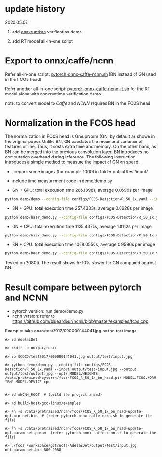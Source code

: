 
# update history

2020.05.07:

1. add [onnxruntime](https://github.com/microsoft/onnxruntime) verification demo 

2. add RT model all-in-one script

# Export to onnx/caffe/ncnn

Refer all-in-one script: [pytorch-onnx-caffe-ncnn.sh](pytorch-onnx-caffe-ncnn.sh) (BN instead of GN used in the FCOS head)

Refer another all-in-one script: [pytorch-onnx-caffe-ncnn-rt.sh](pytorch-onnx-caffe-ncnn-rt.sh) for the RT model alone with onnxruntime verification demo

note: to convert model to *Caffe* and *NCNN* requires BN in the FCOS head

# Normalization in the FCOS head
The normalization in FOCS head is GroupNorm (GN) by default as shown in the original paper. Unlike BN, GN caculates the mean and variance of features online. Thus, it costs extra time and memory.
On the other hand, as BN can be merged into the previous convolution layer,  BN introduces no computation overhead during inference. The following instruction introduces a simple method to measure the impact of GN on speed.

* prepare some images (for example 1000) in folder output/test/input/

* include time measurement code in demo/demo.py

* GN + GPU: total execution time 285.1398s, average 0.0696s per image

```sh
python demo/demo --config-file configs/FCOS-Detection/R_50_1x.yaml --input output/test/input/ --output output/test/output/  --opts MODEL.WEIGHTS weights/fcos_R_50_1x.pth
```
* BN + GPU: total execution time 257.4333s, average 0.0628s per image
```sh
python demo/haar_demo.py --config-file configs/FCOS-Detection/R_50_1x.yaml --input output/test/input/ --output output/test/output/  --opts MODEL.WEIGHTS weights/fcos_R_50_1x.pth MODEL.FCOS.NORM BN
```
* GN + CPU: total execution time 1125.4375s, average 1.0112s per image
```sh
python demo/haar_demo.py --config-file configs/FCOS-Detection/R_50_1x.yaml --input output/test/input/ --output output/test/output/  --opts MODEL.WEIGHTS weights/fcos_R_50_1x.pth MODEL.DEVICE cpu
```
* BN + CPU: total execution time 1068.0550s, average 0.9596s per image
```sh
python demo/haar_demo.py --config-file configs/FCOS-Detection/R_50_1x.yaml --input output/test/input/ --output output/test/output/  --opts MODEL.WEIGHTS weights/fcos_R_50_1x.pth MODEL.DEVICE cpu MODEL.FCOS.NORM BN
```

Tested on 2080ti. The result shows 5~10% slower for GN compared against BN.

# Result compare between pytorch and NCNN

* pytorch version: run demo/demo.py
* ncnn version: refer to https://github.com/blueardour/ncnn/blob/master/examples/fcos.cpp

Example: take coco/test2017/000000144041.jpg as the test image

```
#> cd AdelaiDet

#> mkdir -p output/test/

#> cp $COCO/test2017/000000144041.jpg output/test/input.jpg

#> python demo/demo.py --config-file configs/FCOS-Detection/R_50_1x.yaml --input output/test/input.jpg --output output/test/output.jpg --opts MODEL.WEIGHTS /data/pretrained/pytorch/fcos/FCOS_R_50_1x_bn_head.pth MODEL.FCOS.NORM "BN" MODEL.DEVICE cpu


#> cd $NCNN_ROOT  # (build the project ahead)

#> cd build-host-gcc-linux/examples

#> ln -s /data/pretrained/ncnn/fcos/FCOS_R_50_1x_bn_head-update-opt.bin net.bin  # (refer pytorch-onnx-caffe-ncnn.sh to generate the file)

#> ln -s /data/pretrained/ncnn/fcos/FCOS_R_50_1x_bn_head-update-opt.param net.param  (refer pytorch-onnx-caffe-ncnn.sh to generate the file)

#> ./fcos /workspace/git/uofa-AdelaiDet/output/test/input.jpg net.param net.bin 800 1088
```

